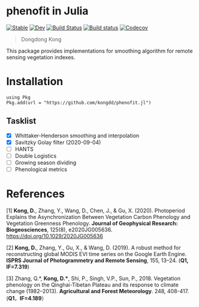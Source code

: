 # phenofit in Julia

[![Stable](https://img.shields.io/badge/docs-stable-blue.svg)](https://kongdd.github.io/phenofit.jl/stable)
[![Dev](https://img.shields.io/badge/docs-dev-blue.svg)](https://kongdd.github.io/phenofit.jl/dev)
[![Build Status](https://travis-ci.com/kongdd/phenofit.jl.svg?branch=master)](https://travis-ci.com/kongdd/phenofit.jl)
[![Build status](https://ci.appveyor.com/api/projects/status/cs1551coh30dhddh/branch/master?svg=true)](https://ci.appveyor.com/project/kongdd/phenofit-jl/branch/master)
[![Codecov](https://codecov.io/gh/kongdd/phenofit.jl/branch/master/graph/badge.svg)](https://codecov.io/gh/kongdd/phenofit.jl)

> Dongdong Kong

This package provides implementations for smoothing algorithm for remote sensing vegetation indexes.

# Installation
```
using Pkg
Pkg.add(url = "https://github.com/kongdd/phenofit.jl")
```

## Tasklist 

- [x] Whittaker-Henderson smoothing and interpolation
- [x] Savitzky Golay filter (2020-09-04)
- [ ] HANTS
- [ ] Double Logistics
- [ ] Growing season dividing
- [ ] Phenological metrics

# References

[1]   **Kong, D.**, Zhang, Y., Wang, D., Chen, J., & Gu, X. (2020). Photoperiod Explains the Asynchronization Between Vegetation Carbon Phenology and Vegetation Greenness Phenology. **Journal of Geophysical Research: Biogeosciences**, 125(8), e2020JG005636. https://doi.org/10.1029/2020JG005636

[2]   **Kong, D.**, Zhang, Y., Gu, X., & Wang, D. (2019). A robust method for reconstructing global MODIS EVI time series on the Google Earth Engine. **ISPRS Journal of Photogrammetry and Remote Sensing**, 155, 13–24. (**Q1,** **IF=7.319**)

[3]   Zhang, Q.\*, **Kong, D.\***, Shi, P., Singh, V.P., Sun, P., 2018. Vegetation phenology on the Qinghai-Tibetan Plateau and its response to climate change (1982–2013). **Agricultural and Forest Meteorology**. 248, 408-417. (**Q1**，****IF=4.189****）

<!-- ```bash
wc -l src/*/*
``` -->
